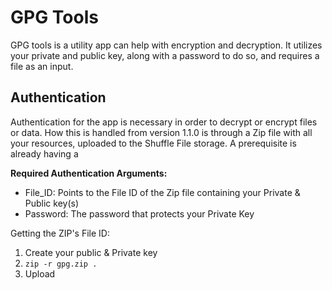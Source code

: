 # GPG Tools
GPG tools is a utility app can help with encryption and decryption. It utilizes your private and public key, along with a password to do so, and requires a file as an input. 

## Authentication
Authentication for the app is necessary in order to decrypt or encrypt files or data. How this is handled from version 1.1.0 is through a Zip file with all your resources, uploaded to the Shuffle File storage. A prerequisite is already having a 

**Required Authentication Arguments:**
- File_ID: Points to the File ID of the Zip file containing your Private & Public key(s)
- Password: The password that protects your Private Key

Getting the ZIP's File ID:
1. Create your public & Private key
2. `zip -r gpg.zip .`
3. Upload
